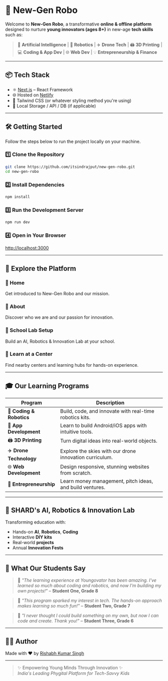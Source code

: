 # 🚀 New-Gen Robo

Welcome to **New-Gen Robo**, a transformative **online & offline platform** designed to nurture **young innovators (ages 8+)** in new-age **tech skills** such as:

> 🧠 **Artificial Intelligence** | 🤖 **Robotics** | ✈️ **Drone Tech** | 🖨️ **3D Printing** | 💻 **Coding & App Dev** | 🌐 **Web Dev** | 💡 **Entrepreneurship & Finance**

---

## 📦 Tech Stack

- ⚛️ [Next.js](https://nextjs.org/) – React Framework
- 🌐 Hosted on [Netlify](https://netlify.com/)
- 🎨 Tailwind CSS (or whatever styling method you're using)
- 💾 Local Storage / API / DB (if applicable)

---

## 🛠️ Getting Started

Follow the steps below to run the project locally on your machine.

### 1️⃣ Clone the Repository

```bash
git clone https://github.com/itsindrajput/new-gen-robo.git
cd new-gen-robo
```

### 2️⃣ Install Dependencies

```bash
npm install
```

### 3️⃣ Run the Development Server

```bash
npm run dev
```

### 4️⃣ Open in Your Browser

[http://localhost:3000](http://localhost:3000)

---

## 🧭 Explore the Platform

### 🔹 Home

Get introduced to New-Gen Robo and our mission.

### 🔹 About

Discover who we are and our passion for innovation.

### 🔹 School Lab Setup

Build an AI, Robotics & Innovation Lab at your school.

### 🔹 Learn at a Center

Find nearby centers and learning hubs for hands-on experience.

---

## 🎓 Our Learning Programs

| Program                  | Description                                              |
| ------------------------ | -------------------------------------------------------- |
| 🤖 **Coding & Robotics** | Build, code, and innovate with real-time robotics kits.  |
| 📱 **App Development**   | Learn to build Android/iOS apps with intuitive tools.    |
| 🖨️ **3D Printing**       | Turn digital ideas into real-world objects.              |
| ✈️ **Drone Technology**  | Explore the skies with our drone innovation curriculum.  |
| 🌐 **Web Development**   | Design responsive, stunning websites from scratch.       |
| 💼 **Entrepreneurship**  | Learn money management, pitch ideas, and build ventures. |

---

## 🎉 SHARD's AI, Robotics & Innovation Lab

Transforming education with:

- Hands-on **AI**, **Robotics**, **Coding**
- Interactive **DIY kits**
- Real-world **projects**
- Annual **Innovation Fests**

---

## 🎤 What Our Students Say

> 💬 _"The learning experience at Youngovator has been amazing. I've learned so much about coding and robotics, and now I'm building my own projects!"_ – **Student One, Grade 8**

> 💬 _"This program sparked my interest in tech. The hands-on approach makes learning so much fun!"_ – **Student Two, Grade 7**

> 💬 _"I never thought I could build something on my own, but now I can code and create. Thank you!"_ – **Student Three, Grade 6**

---

## 🧑‍💻 Author

Made with ❤️ by [Rishabh Kumar Singh](https://github.com/itsindrajput)

---

> ✨ Empowering Young Minds Through Innovation ✨  
> _India's Leading Phygital Platform for Tech-Savvy Kids_
